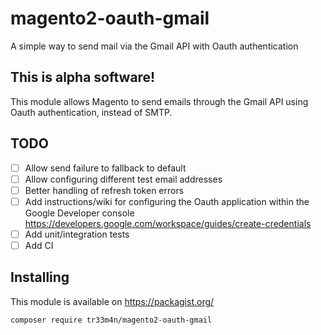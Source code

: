 # magento2-oauth-gmail
A simple way to send mail via the Gmail API with Oauth authentication

## This is alpha software!
This module allows Magento to send emails through the Gmail API using Oauth authentication, instead of SMTP.

## TODO
- [ ] Allow send failure to fallback to default
- [ ] Allow configuring different test email addresses
- [ ] Better handling of refresh token errors
- [ ] Add instructions/wiki for configuring the Oauth application within the Google Developer console https://developers.google.com/workspace/guides/create-credentials
- [ ] Add unit/integration tests
- [ ] Add CI

## Installing
This module is available on https://packagist.org/
```sh
composer require tr33m4n/magento2-oauth-gmail
